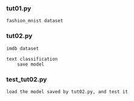 ### tut01.py
	fashion_mnist dataset

### tut02.py
	imdb dataset
	
	text classification
		save model

### test_tut02.py
	load the model saved by tut02.py, and test it

